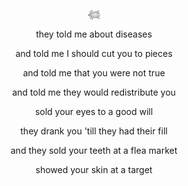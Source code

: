 <p align="center"> 𓆉 </p>
  
<p align="center"> they told me about diseases </p>
<p align="center"> and told me I should cut you to pieces </p>
<p align="center"> and told me that you were not true </p>
<p align="center"> and told me they would redistribute you </p>

<p align="center"> sold your eyes to a good will </p>
<p align="center"> they drank you 'till they had their fill </p>
<p align="center"> and they sold your teeth at a flea market </p>
<p align="center"> showed your skin at a target </p>
